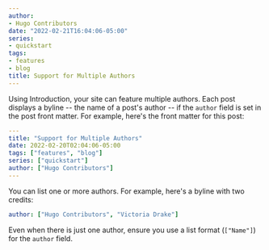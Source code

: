 ```yaml
---
author:
- Hugo Contributors
date: "2022-02-21T16:04:06-05:00"
series:
- quickstart
tags:
- features
- blog
title: Support for Multiple Authors
---
```


Using Introduction, your site can feature multiple authors. Each post displays a byline -- the name of a post's author -- if the `author` field is set in the post front matter. For example, here's the front matter for this post:

```yaml
---
title: "Support for Multiple Authors"
date: 2022-02-20T02:04:06-05:00
tags: ["features", "blog"]
series: ["quickstart"]
author: ["Hugo Contributors"]
---
```

You can list one or more authors. For example, here's a byline with two credits:

```yaml
author: ["Hugo Contributors", "Victoria Drake"]
```

Even when there is just one author, ensure you use a list format (`["Name"]`) for the `author` field.
